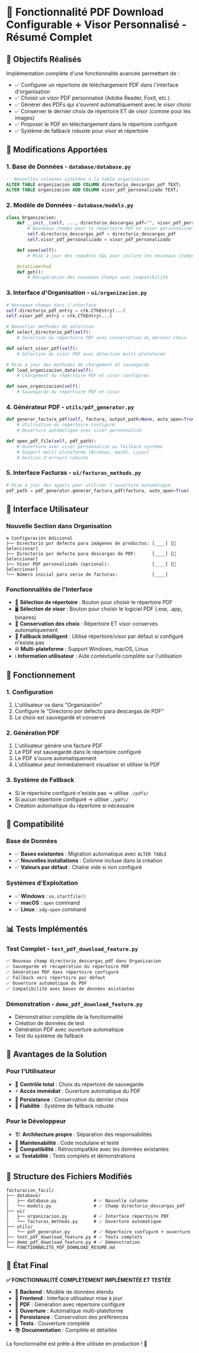 # 📄 Fonctionnalité PDF Download Configurable + Visor Personnalisé - Résumé Complet

## 🎯 **Objectifs Réalisés**

Implémentation complète d'une fonctionnalité avancée permettant de :
- ✅ Configurer un répertoire de téléchargement PDF dans l'interface d'organisation
- ✅ Choisir un visor PDF personnalisé (Adobe Reader, Foxit, etc.)
- ✅ Générer des PDFs qui s'ouvrent automatiquement avec le visor choisi
- ✅ Conserver le dernier choix de répertoire ET de visor (comme pour les images)
- ✅ Proposer le PDF en téléchargement dans le répertoire configuré
- ✅ Système de fallback robuste pour visor et répertoire

## 🔧 **Modifications Apportées**

### **1. Base de Données - `database/database.py`**
```sql
-- Nouvelles colonnes ajoutées à la table organizacion
ALTER TABLE organizacion ADD COLUMN directorio_descargas_pdf TEXT;
ALTER TABLE organizacion ADD COLUMN visor_pdf_personalizado TEXT;
```

### **2. Modèle de Données - `database/models.py`**
```python
class Organizacion:
    def __init__(self, ..., directorio_descargas_pdf="", visor_pdf_personalizado=""):
        # Nouveaux champs pour le répertoire PDF et visor personnalisé
        self.directorio_descargas_pdf = directorio_descargas_pdf
        self.visor_pdf_personalizado = visor_pdf_personalizado

    def save(self):
        # Mise à jour des requêtes SQL pour inclure les nouveaux champs

    @staticmethod
    def get():
        # Récupération des nouveaux champs avec compatibilité
```

### **3. Interface d'Organisation - `ui/organizacion.py`**
```python
# Nouveaux champs dans l'interface
self.directorio_pdf_entry = ctk.CTkEntry(...)
self.visor_pdf_entry = ctk.CTkEntry(...)

# Nouvelles méthodes de sélection
def select_directorio_pdf(self):
    # Sélection du répertoire PDF avec conservation du dernier choix

def select_visor_pdf(self):
    # Sélection du visor PDF avec détection multi-plateforme

# Mise à jour des méthodes de chargement et sauvegarde
def load_organizacion_data(self):
    # Chargement du répertoire PDF et visor configurés

def save_organizacion(self):
    # Sauvegarde du répertoire PDF et visor
```

### **4. Générateur PDF - `utils/pdf_generator.py`**
```python
def generar_factura_pdf(self, factura, output_path=None, auto_open=True):
    # Utilisation du répertoire configuré
    # Ouverture automatique avec visor personnalisé

def open_pdf_file(self, pdf_path):
    # Ouverture avec visor personnalisé ou fallback système
    # Support multi-plateforme (Windows, macOS, Linux)
    # Gestion d'erreurs robuste
```

### **5. Interface Facturas - `ui/facturas_methods.py`**
```python
# Mise à jour des appels pour utiliser l'ouverture automatique
pdf_path = pdf_generator.generar_factura_pdf(factura, auto_open=True)
```

## 🎨 **Interface Utilisateur**

### **Nouvelle Section dans Organisation**
```
⚙️ Configuración Adicional
├── Directorio por defecto para imágenes de productos: [____] [📁 Seleccionar]
├── Directorio por defecto para descargas de PDF:      [____] [📁 Seleccionar]
├── Visor PDF personalizado (opcional):                [____] [📁 Seleccionar]
└── Número inicial para serie de facturas:             [____]
```

### **Fonctionnalités de l'Interface**
- 📁 **Sélection de répertoire** : Bouton pour choisir le répertoire PDF
- 🖥️ **Sélection de visor** : Bouton pour choisir le logiciel PDF (.exe, .app, binaires)
- 💾 **Conservation des choix** : Répertoire ET visor conservés automatiquement
- 🔄 **Fallback intelligent** : Utilise répertoire/visor par défaut si configuré n'existe pas
- 🌐 **Multi-plateforme** : Support Windows, macOS, Linux
- ℹ️ **Information utilisateur** : Aide contextuelle complète sur l'utilisation

## 🚀 **Fonctionnement**

### **1. Configuration**
1. L'utilisateur va dans "Organización"
2. Configure le "Directorio por defecto para descargas de PDF"
3. Le choix est sauvegardé et conservé

### **2. Génération PDF**
1. L'utilisateur génère une facture PDF
2. Le PDF est sauvegardé dans le répertoire configuré
3. Le PDF s'ouvre automatiquement
4. L'utilisateur peut immédiatement visualiser et utiliser le PDF

### **3. Système de Fallback**
- Si le répertoire configuré n'existe pas → utilise `./pdfs/`
- Si aucun répertoire configuré → utilise `./pdfs/`
- Création automatique du répertoire si nécessaire

## 🔧 **Compatibilité**

### **Base de Données**
- ✅ **Bases existantes** : Migration automatique avec `ALTER TABLE`
- ✅ **Nouvelles installations** : Colonne incluse dans la création
- ✅ **Valeurs par défaut** : Chaîne vide si non configuré

### **Systèmes d'Exploitation**
- ✅ **Windows** : `os.startfile()`
- ✅ **macOS** : `open` command
- ✅ **Linux** : `xdg-open` command

## 📊 **Tests Implémentés**

### **Test Complet - `test_pdf_download_feature.py`**
```python
✅ Nouveau champ directorio_descargas_pdf dans Organizacion
✅ Sauvegarde et récupération du répertoire PDF
✅ Génération PDF dans répertoire configuré
✅ Fallback vers répertoire par défaut
✅ Ouverture automatique du PDF
✅ Compatibilité avec bases de données existantes
```

### **Démonstration - `demo_pdf_download_feature.py`**
- Démonstration complète de la fonctionnalité
- Création de données de test
- Génération PDF avec ouverture automatique
- Test du système de fallback

## 🎯 **Avantages de la Solution**

### **Pour l'Utilisateur**
- 🎯 **Contrôle total** : Choix du répertoire de sauvegarde
- ⚡ **Accès immédiat** : Ouverture automatique du PDF
- 💾 **Persistance** : Conservation du dernier choix
- 🔄 **Fiabilité** : Système de fallback robuste

### **Pour le Développeur**
- 🏗️ **Architecture propre** : Séparation des responsabilités
- 🔧 **Maintenabilité** : Code modulaire et testé
- 🔄 **Compatibilité** : Rétrocompatible avec les données existantes
- 📊 **Testabilité** : Tests complets et démonstrations

## 📁 **Structure des Fichiers Modifiés**

```
facturacion_facil/
├── database/
│   ├── database.py              # ✅ Nouvelle colonne
│   └── models.py                # ✅ Champ directorio_descargas_pdf
├── ui/
│   ├── organizacion.py          # ✅ Interface répertoire PDF
│   └── facturas_methods.py      # ✅ Ouverture automatique
├── utils/
│   └── pdf_generator.py         # ✅ Répertoire configuré + ouverture
├── test_pdf_download_feature.py # ✅ Tests complets
├── demo_pdf_download_feature.py # ✅ Démonstration
└── FONCTIONNALITE_PDF_DOWNLOAD_RESUME.md
```

## 🎉 **État Final**

**✅ FONCTIONNALITÉ COMPLÈTEMENT IMPLÉMENTÉE ET TESTÉE**

- 🔧 **Backend** : Modèle de données étendu
- 🎨 **Frontend** : Interface utilisateur mise à jour
- 📄 **PDF** : Génération avec répertoire configuré
- 🚀 **Ouverture** : Automatique multi-plateforme
- 💾 **Persistance** : Conservation des préférences
- 🧪 **Tests** : Couverture complète
- 📚 **Documentation** : Complète et détaillée

La fonctionnalité est prête à être utilisée en production ! 🎯
